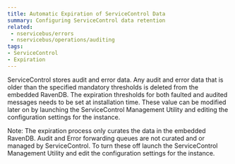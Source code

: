 ```yaml
---
title: Automatic Expiration of ServiceControl Data
summary: Configuring ServiceControl data retention
related:
 - nservicebus/errors
 - nservicebus/operations/auditing
tags:
- ServiceControl
- Expiration
---
```


ServiceControl stores audit and error data. Any audit and error data that is older than the specified mandatory thresholds is deleted from the embedded RavenDB. The expiration thresholds for both faulted and audited messages needs to be set at installation time. These value can be modified later on by launching the ServiceControl Management Utility and editing the configuration settings for the instance.

Note: The expiration process only curates the data in the embedded RavenDB. Audit and Error forwarding queues are not curated and or managed by ServiceControl. To turn these off launch the ServiceControl Management Utility and edit the configuration settings for the instance.
